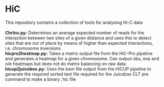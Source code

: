 # HiC
This repository contains a collection of tools for analysing Hi-C data<br><br>
<b>ChrInv.py:</b> Determines an average expected number of reads for the interaction between two sites of a given distance and uses this to detect sites that are out of place by means of higher than expected interactions, i.e. chromosome inversions<br>
<b>hicpro2heatmap.py:</b> Takes a matrix output file from the HiC-Pro pipeline and generates a heatmap for a given chromosome. Can output obs, exp and o/e heatmaps but does not do matrix balancing on raw data<br>
<b>hicup2juicebox.py:</b> Uses the bam file output from the HiCUP pipeline to generate the required sorted text file required for the Juicebox CLT pre command to make a binary .hic file<br>